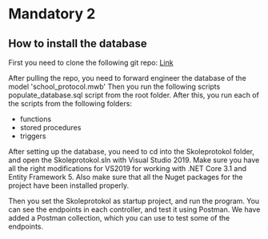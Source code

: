 # Mandatory 2

## How to install the database
First you need to clone the following git repo:
[Link](https://github.com/oliverlowbob/5_sem_databases_mandatory)

After pulling the repo, you need to forward engineer the database of the model 'school_protocol.mwb'
Then you run the following scripts populate_database.sql script from the root folder.
After this, you run each of the scripts from the following folders:
- functions
- stored procedures 
- triggers

After setting up the database, you need to cd into the Skoleprotokol folder, and open the Skoleprotokol.sln with Visual Studio 2019.
Make sure you have all the right modifications for VS2019 for working with .NET Core 3.1 and Entity Framework 5.
Also make sure that all the Nuget packages for the project have been installed properly.

Then you set the Skoleprotokol as startup project, and run the program.
You can see the endpoints in each controller, and test it using Postman.
We have added a Postman collection, which you can use to test some of the endpoints.
